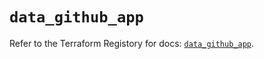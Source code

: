 # `data_github_app`

Refer to the Terraform Registory for docs: [`data_github_app`](https://registry.terraform.io/providers/integrations/github/5.33.0/docs/data-sources/app).
